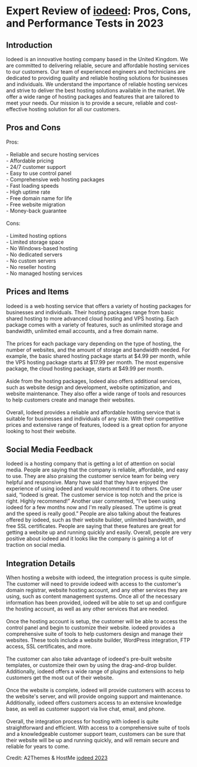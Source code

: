 <h1>Expert Review of <a href="https://a2themes.com/iodeed-reviews">iodeed</a>: Pros, Cons, and Performance Tests in 2023</h1>
<h2>Introduction</h2>
Iodeed is an innovative hosting company based in the United Kingdom. We are committed to delivering reliable, secure and affordable hosting services to our customers. Our team of experienced engineers and technicians are dedicated to providing quality and reliable hosting solutions for businesses and individuals. We understand the importance of reliable hosting services and strive to deliver the best hosting solutions available in the market. We offer a wide range of hosting packages and features that are tailored to meet your needs. Our mission is to provide a secure, reliable and cost-effective hosting solution for all our customers.
<h2>Pros and Cons</h2>
Pros:<br><br>- Reliable and secure hosting services<br>- Affordable pricing<br>- 24/7 customer support<br>- Easy to use control panel<br>- Comprehensive web hosting packages<br>- Fast loading speeds<br>- High uptime rate<br>- Free domain name for life<br>- Free website migration<br>- Money-back guarantee<br><br>Cons:<br><br>- Limited hosting options<br>- Limited storage space<br>- No Windows-based hosting<br>- No dedicated servers<br>- No custom servers<br>- No reseller hosting<br>- No managed hosting services
<h2>Prices and Items</h2>
Iodeed is a web hosting service that offers a variety of hosting packages for businesses and individuals. Their hosting packages range from basic shared hosting to more advanced cloud hosting and VPS hosting. Each package comes with a variety of features, such as unlimited storage and bandwidth, unlimited email accounts, and a free domain name. <br><br>The prices for each package vary depending on the type of hosting, the number of websites, and the amount of storage and bandwidth needed. For example, the basic shared hosting package starts at $4.99 per month, while the VPS hosting package starts at $17.99 per month. The most expensive package, the cloud hosting package, starts at $49.99 per month. <br><br>Aside from the hosting packages, Iodeed also offers additional services, such as website design and development, website optimization, and website maintenance. They also offer a wide range of tools and resources to help customers create and manage their websites. <br><br>Overall, Iodeed provides a reliable and affordable hosting service that is suitable for businesses and individuals of any size. With their competitive prices and extensive range of features, Iodeed is a great option for anyone looking to host their website.
<h2>Social Media Feedback</h2>
Iodeed is a hosting company that is getting a lot of attention on social media. People are saying that the company is reliable, affordable, and easy to use. They are also praising the customer service team for being very helpful and responsive. Many have said that they have enjoyed the experience of using iodeed and would recommend it to others. One user said, “Iodeed is great. The customer service is top notch and the price is right. Highly recommend!” Another user commented, “I've been using iodeed for a few months now and I'm really pleased. The uptime is great and the speed is really good.” People are also talking about the features offered by iodeed, such as their website builder, unlimited bandwidth, and free SSL certificates. People are saying that these features are great for getting a website up and running quickly and easily. Overall, people are very positive about iodeed and it looks like the company is gaining a lot of traction on social media.
<h2>Integration Details</h2>
When hosting a website with iodeed, the integration process is quite simple. The customer will need to provide iodeed with access to the customer's domain registrar, website hosting account, and any other services they are using, such as content management systems. Once all of the necessary information has been provided, iodeed will be able to set up and configure the hosting account, as well as any other services that are needed.<br><br>Once the hosting account is setup, the customer will be able to access the control panel and begin to customize their website. iodeed provides a comprehensive suite of tools to help customers design and manage their websites. These tools include a website builder, WordPress integration, FTP access, SSL certificates, and more.<br><br>The customer can also take advantage of iodeed's pre-built website templates, or customize their own by using the drag-and-drop builder. Additionally, iodeed offers a wide range of plugins and extensions to help customers get the most out of their website.<br><br>Once the website is complete, iodeed will provide customers with access to the website's server, and will provide ongoing support and maintenance. Additionally, iodeed offers customers access to an extensive knowledge base, as well as customer support via live chat, email, and phone.<br><br>Overall, the integration process for hosting with iodeed is quite straightforward and efficient. With access to a comprehensive suite of tools and a knowledgeable customer support team, customers can be sure that their website will be up and running quickly, and will remain secure and reliable for years to come.
<p>Credit: A2Themes & HostMe <a href="https://a2themes.com/iodeed-reviews">iodeed 2023</a></p>